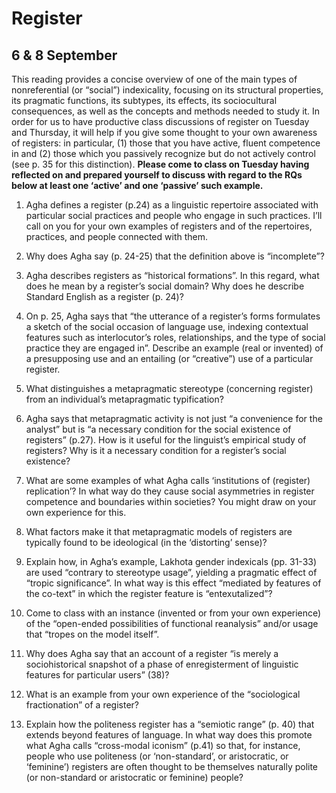 ---
...

Register
========

6 & 8 September
---------------

This reading provides a concise overview of one of the main types of
nonreferential (or “social”) indexicality, focusing on its structural
properties, its pragmatic functions, its subtypes, its effects, its
sociocultural consequences, as well as the concepts and methods needed
to study it. In order for us to have productive class discussions of
register on Tuesday and Thursday, it will help if you give some thought
to your own awareness of registers: in particular, (1) those that you
have active, fluent competence in and (2) those which you passively
recognize but do not actively control (see p. 35 for this distinction).
**Please come to class on Tuesday having reflected on and prepared
yourself to discuss with regard to the RQs below at least one ‘active’
and one ‘passive’ such example.**

1.  Agha defines a register (p.24) as a linguistic repertoire associated
    with particular social practices and people who engage in
    such practices. I’ll call on you for your own examples of registers
    and of the repertoires, practices, and people connected with them.

2.  Why does Agha say (p. 24-25) that the definition above is
    “incomplete”?

3.  Agha describes registers as “historical formations”. In this regard,
    what does he mean by a register’s social domain? Why does he
    describe Standard English as a register (p. 24)?

4.  On p. 25, Agha says that “the utterance of a register’s forms
    formulates a sketch of the social occasion of language use, indexing
    contextual features such as interlocutor’s roles, relationships, and
    the type of social practice they are engaged in”. Describe an
    example (real or invented) of a presupposing use and an entailing
    (or “creative”) use of a particular register.

5.  What distinguishes a metapragmatic stereotype (concerning register)
    from an individual’s metapragmatic typification?

6.  Agha says that metapragmatic activity is not just “a convenience for
    the analyst” but is “a necessary condition for the social existence
    of registers” (p.27). How is it useful for the linguist’s empirical
    study of registers? Why is it a necessary condition for a register’s
    social existence?

7.  What are some examples of what Agha calls ‘institutions
    of (register) replication’? In what way do they cause social
    asymmetries in register competence and boundaries within societies?
    You might draw on your own experience for this.

8.  What factors make it that metapragmatic models of registers are
    typically found to be ideological (in the ‘distorting’ sense)?

9.  Explain how, in Agha’s example, Lakhota gender
    indexicals (pp. 31-33) are used “contrary to stereotype usage”,
    yielding a pragmatic effect of “tropic significance”. In what way is
    this effect “mediated by features of the co-text” in which the
    register feature is “entexutalized”?

10. Come to class with an instance (invented or from your
    own experience) of the “open-ended possibilities of functional
    reanalysis” and/or usage that “tropes on the model itself”.

11. Why does Agha say that an account of a register “is merely a
    sociohistorical snapshot of a phase of enregisterment of linguistic
    features for particular users” (38)?

12. What is an example from your own experience of the “sociological
    fractionation” of a register?

13. Explain how the politeness register has a “semiotic range” (p. 40)
    that extends beyond features of language. In what way does this
    promote what Agha calls “cross-modal iconism” (p.41) so that, for
    instance, people who use politeness (or ‘non-standard’, or
    aristocratic, or ‘feminine’) registers are often thought to be
    themselves naturally polite (or non-standard or aristocratic
    or feminine) people?
